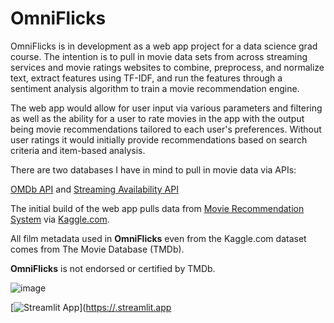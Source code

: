 # OmniFlicks
OmniFlicks is in development as a web app project for a data science grad course. The intention is to pull in movie data sets from across streaming services and movie ratings websites to combine, preprocess, and normalize text, extract features using TF-IDF, and run the features through a sentiment analysis algorithm to train a movie recommendation engine.

The web app would allow for user input via various parameters and filtering as well as the ability for a user to rate movies in the app with the output being movie recommendations tailored to each user's preferences. Without user ratings it would initially provide recommendations based on search criteria and item-based analysis.

There are two databases I have in mind to pull in movie data via APIs:

[OMDb API](https://www.omdbapi.com) and [Streaming Availability API](https://rapidapi.com/movie-of-the-night-movie-of-the-night-default/api/streaming-availability/)

The initial build of the web app pulls data from [Movie Recommendation System](https://www.kaggle.com/code/rohitshirudkar/movie-recommendation-system/data) via [Kaggle.com](http://kaggle.com).


All film metadata used in **OmniFlicks** even from the Kaggle.com dataset comes from The Movie Database (TMDb).

**OmniFlicks** is not endorsed or certified by TMDb.

![image](https://user-images.githubusercontent.com/106556575/206061975-289af154-3e23-4ddb-b31e-7803cfe3c800.png)

[![Streamlit App](https://static.streamlit.io/badges/streamlit_badge_black_white.svg)]([https://<your-custom-subdomain>.streamlit.app](https://ianboen-omniflicks-omniflicks-8nd7xl.streamlit.app/)
